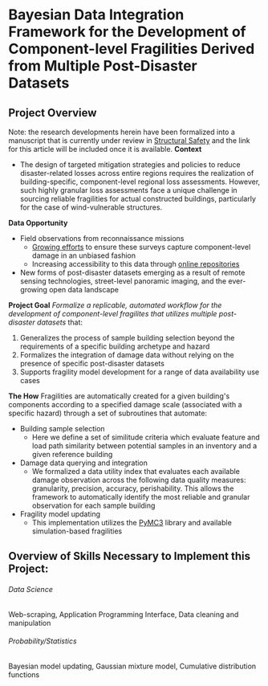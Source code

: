 # Bayesian Data Integration Framework for the Development of Component-level Fragilities Derived from Multiple Post-Disaster Datasets
## Project Overview
Note: the research developments herein have been formalized into a manuscript that is currently under review in [Structural Safety](https://www.journals.elsevier.com/structural-safety) and the link for this article will be included once it is available.
**Context**
- The design of targeted mitigation strategies and policies to reduce disaster-related losses across entire regions requires the realization of building-specific, component-level regional loss assessments. However, such highly granular loss assessments face a unique challenge in sourcing reliable fragilities for actual constructed buildings, particularly for the case of wind-vulnerable structures. 

**Data Opportunity**
- Field observations from reconnaissance missions 
  - [Growing efforts](https://www.steer.network/) to ensure these surveys capture component-level damage in an unbiased fashion
  - Increasing accessibility to this data through [online repositories](https://www.designsafe-ci.org/recon-portal/)
- New forms of post-disaster datasets emerging as a result of remote sensing technologies, street-level panoramic imaging, and the ever-growing open data landscape

**Project Goal**
*Formalize a replicable, automated workflow for the development of component-level fragilites that utilizes multiple post-disaster datasets* that:
1. Generalizes the process of sample building selection beyond the requirements of a specific building archetype and hazard
2. Formalizes the integration of damage data without relying on the presence of specific post-disaster datasets
3. Supports fragility model development for a range of data availability use cases

**The How**
Fragilities are automatically created for a given building's components according to a specified damage scale (associated with a specific hazard) through a set of subroutines that automate:
- Building sample selection
  - Here we define a set of similitude criteria which evaluate feature and load path similarity between potential samples in an inventory and a given reference building
- Damage data querying and integration
  - We formalized a data utility index that evaluates each available damage observation across the following data quality measures: granularity, precision, accuracy, perishability. This allows the framework to automatically identify the most reliable and granular observation for each sample building
- Fragility model updating
  - This implementation utilizes the [PyMC3](https://docs.pymc.io/en/v3/index.html) library and available simulation-based fragilities

## Overview of Skills Necessary to Implement this Project:
###### Data Science
Web-scraping, Application Programming Interface, Data cleaning and manipulation
###### Probability/Statistics
Bayesian model updating, Gaussian mixture model, Cumulative distribution functions
